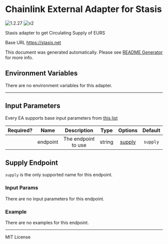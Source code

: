 # Chainlink External Adapter for Stasis

![1.2.27](https://img.shields.io/github/package-json/v/smartcontractkit/external-adapters-js?filename=packages/sources/stasis/package.json) ![v2](https://img.shields.io/badge/framework%20version-v2-blueviolet)

Stasis adapter to get Circulating Supply of EURS

Base URL https://stasis.net

This document was generated automatically. Please see [README Generator](../../scripts#readme-generator) for more info.

## Environment Variables

There are no environment variables for this adapter.

---

## Input Parameters

Every EA supports base input parameters from [this list](../../core/bootstrap#base-input-parameters)

| Required? |   Name   |     Description     |  Type  |          Options           | Default  |
| :-------: | :------: | :-----------------: | :----: | :------------------------: | :------: |
|           | endpoint | The endpoint to use | string | [supply](#supply-endpoint) | `supply` |

## Supply Endpoint

`supply` is the only supported name for this endpoint.

### Input Params

There are no input parameters for this endpoint.

### Example

There are no examples for this endpoint.

---

MIT License
